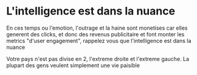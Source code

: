 # L'intelligence est dans la nuance

En ces temps ou l'emotion, l'outrage et la haine sont monetises car elles generent des clicks, et donc des revenus publicitaire
et font monter les metrics "d'user engagement", rappelez vous que l'intelligence est dans la nuance

Votre pays n'est pas divise en 2, l'extreme droite et l'extreme gauche. La plupart des gens veulent simplement une vie paisible